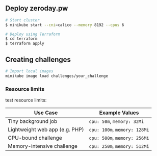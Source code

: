 ## Deploy zeroday.pw

```bash
# Start cluster
$ minikube start --cni=calico --memory 8192 --cpus 6

# Deploy using Terraform
$ cd terraform
$ terraform apply
```

## Creating challenges

```bash
# Import local images
minikube image load challenges/your_challenge
```

### Resource limits

test resource limits:

| Use Case                       | Example Values               |
| ------------------------------ | ---------------------------- |
| Tiny background job            | `cpu: 50m`, `memory: 32Mi`   |
| Lightweight web app (e.g. PHP) | `cpu: 100m`, `memory: 128Mi` |
| CPU-bound challenge            | `cpu: 500m`, `memory: 256Mi` |
| Memory-intensive challenge     | `cpu: 250m`, `memory: 512Mi` |
